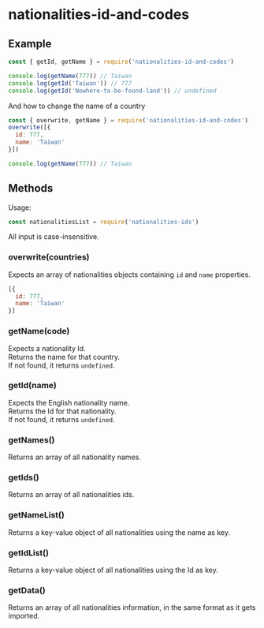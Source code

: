 # nationalities-id-and-codes

## Example

``` js
const { getId, getName } = require('nationalities-id-and-codes')

console.log(getName(777)) // Taiwan
console.log(getId('Taiwan')) // 777
console.log(getId('Nowhere-to-be-found-land')) // undefined
```

And how to change the name of a country 
``` js
const { overwrite, getName } = require('nationalities-id-and-codes')
overwrite([{
  id: 777,
  name: 'Taiwan'
}])

console.log(getName(777)) // Taiwan
```

## Methods

Usage:

``` js
const nationalitiesList = require('nationalities-ids')
```
All input is case-insensitive.

### overwrite(countries)

Expects an array of nationalities objects containing `id` and `name` properties.
``` js
[{
  id: 777,
  name: 'Taiwan'
}]
```

### getName(code)

Expects a nationality Id.  
Returns the name for that country.  
If not found, it returns `undefined`.  

### getId(name)

Expects the English nationality name.  
Returns the Id for that nationality.  
If not found, it returns `undefined`.  

### getNames()

Returns an array of all nationality names.

### getIds()

Returns an array of all nationalities ids.

### getNameList()

Returns a key-value object of all nationalities using the name as key.

### getIdList()

Returns a key-value object of all nationalities using the Id as key.

### getData()

Returns an array of all nationalities information, in the same format as it gets imported.
